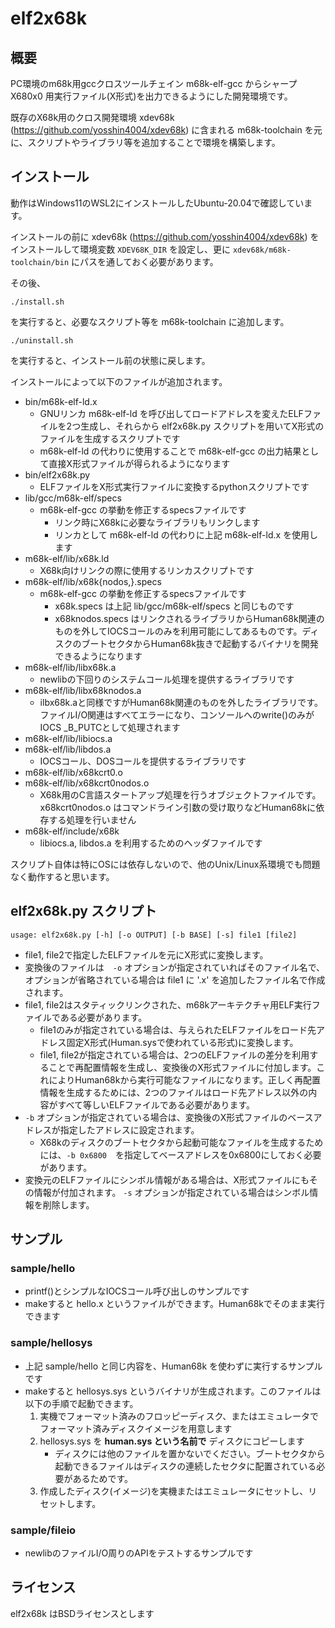 # elf2x68k

## 概要

PC環境のm68k用gccクロスツールチェイン m68k-elf-gcc からシャープ X680x0 用実行ファイル(X形式)を出力できるようにした開発環境です。

既存のX68k用のクロス開発環境 xdev68k (https://github.com/yosshin4004/xdev68k) に含まれる m68k-toolchain を元に、スクリプトやライブラリ等を追加することで環境を構築します。

## インストール

動作はWindows11のWSL2にインストールしたUbuntu-20.04で確認しています。

インストールの前に xdev68k (https://github.com/yosshin4004/xdev68k) をインストールして環境変数 `XDEV68K_DIR` を設定し、更に `xdev68k/m68k-toolchain/bin` にパスを通しておく必要があります。

その後、

```
./install.sh
```

を実行すると、必要なスクリプト等を m68k-toolchain に追加します。

```
./uninstall.sh
```

を実行すると、インストール前の状態に戻します。

インストールによって以下のファイルが追加されます。

* bin/m68k-elf-ld.x
  * GNUリンカ m68k-elf-ld を呼び出してロードアドレスを変えたELFファイルを2つ生成し、それらから elf2x68k.py スクリプトを用いてX形式のファイルを生成するスクリプトです
  * m68k-elf-ld の代わりに使用することで m68k-elf-gcc の出力結果として直接X形式ファイルが得られるようになります
* bin/elf2x68k.py
  * ELFファイルをX形式実行ファイルに変換するpythonスクリプトです
* lib/gcc/m68k-elf/specs
  * m68k-elf-gcc の挙動を修正するspecsファイルです
    * リンク時にX68kに必要なライブラリもリンクします
    * リンカとして m68k-elf-ld の代わりに上記 m68k-elf-ld.x を使用します
* m68k-elf/lib/x68k.ld
  * X68k向けリンクの際に使用するリンカスクリプトです
* m68k-elf/lib/x68k{nodos,}.specs
  * m68k-elf-gcc の挙動を修正するspecsファイルです
    * x68k.specs は上記 lib/gcc/m68k-elf/specs と同じものです
    * x68knodos.specs はリンクされるライブラリからHuman68k関連のものを外してIOCSコールのみを利用可能にしてあるものです。ディスクのブートセクタからHuman68k抜きで起動するバイナリを開発できるようになります
* m68k-elf/lib/libx68k.a
  * newlibの下回りのシステムコール処理を提供するライブラリです
* m68k-elf/lib/libx68knodos.a
  * ilbx68k.aと同様ですがHuman68k関連のものを外したライブラリです。ファイルI/O関連はすべてエラーになり、コンソールへのwrite()のみがIOCS _B_PUTCとして処理されます
* m68k-elf/lib/libiocs.a
* m68k-elf/lib/libdos.a
  * IOCSコール、DOSコールを提供するライブラリです
* m68k-elf/lib/x68kcrt0.o
* m68k-elf/lib/x68kcrt0nodos.o
  * X68k用のC言語スタートアップ処理を行うオブジェクトファイルです。x68kcrt0nodos.o はコマンドライン引数の受け取りなどHuman68kに依存する処理を行いません
* m68k-elf/include/x68k
  * libiocs.a, libdos.a を利用するためのヘッダファイルです

スクリプト自体は特にOSには依存しないので、他のUnix/Linux系環境でも問題なく動作すると思います。

## elf2x68k.py スクリプト

```
usage: elf2x68k.py [-h] [-o OUTPUT] [-b BASE] [-s] file1 [file2]
```

* file1, file2で指定したELFファイルを元にX形式に変換します。
* 変換後のファイルは　`-o` オプションが指定されていればそのファイル名で、オプションが省略されている場合は file1 に '.x' を追加したファイル名で作成されます。
* file1, file2はスタティックリンクされた、m68kアーキテクチャ用ELF実行ファイルである必要があります。
  * file1のみが指定されている場合は、与えられたELFファイルをロード先アドレス固定X形式(Human.sysで使われている形式)に変換します。
  * file1, file2が指定されている場合は、2つのELFファイルの差分を利用することで再配置情報を生成し、変換後のX形式ファイルに付加します。これによりHuman68kから実行可能なファイルになります。正しく再配置情報を生成するためには、2つのファイルはロード先アドレス以外の内容がすべて等しいELFファイルである必要があります。
* `-b` オプションが指定されている場合は、変換後のX形式ファイルのベースアドレスが指定したアドレスに設定されます。
  * X68kのディスクのブートセクタから起動可能なファイルを生成するためには、`-b 0x6800`　を指定してベースアドレスを0x6800にしておく必要があります。
* 変換元のELFファイルにシンボル情報がある場合は、X形式ファイルにもその情報が付加されます。 `-s` オプションが指定されている場合はシンボル情報を削除します。

## サンプル

### sample/hello

* printf()とシンプルなIOCSコール呼び出しのサンプルです
* makeすると hello.x というファイルができます。Human68kでそのまま実行できます

### sample/hellosys

* 上記 sample/hello と同じ内容を、Human68k を使わずに実行するサンプルです
* makeすると hellosys.sys というバイナリが生成されます。このファイルは以下の手順で起動できます。
  1. 実機でフォーマット済みのフロッピーディスク、またはエミュレータでフォーマット済みディスクイメージを用意します
  2. hellosys.sys を **human.sys という名前で** ディスクにコピーします
      * ディスクには他のファイルを置かないでください。ブートセクタから起動できるファイルはディスクの連続したセクタに配置されている必要があるためです。
  3. 作成したディスク(イメージ)を実機またはエミュレータにセットし、リセットします。


### sample/fileio

* newlibのファイルI/O周りのAPIをテストするサンプルです

## ライセンス

elf2x68k はBSDライセンスとします
